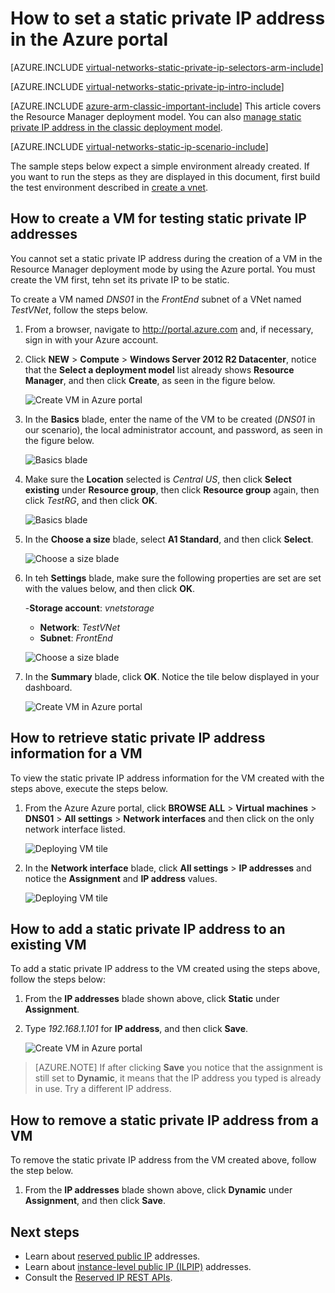 <properties 
   pageTitle="How to set a static private IP in ARM mode using the Azure portal| Microsoft Azure"
   description="Understanding private IPs (DIPs) and how to manage them in ARM mode using the Azure portal"
   services="virtual-network"
   documentationCenter="na"
   authors="telmosampaio"
   manager="carmonm"
   editor="tysonn"
   tags="azure-resource-manager"
/>
<tags 
   ms.service="virtual-network"
   ms.devlang="na"
   ms.topic="article"
   ms.tgt_pltfrm="na"
   ms.workload="infrastructure-services"
   ms.date="02/04/2016"
   ms.author="telmos" />

# How to set a static private IP address in the Azure portal

[AZURE.INCLUDE [virtual-networks-static-private-ip-selectors-arm-include](../../includes/virtual-networks-static-private-ip-selectors-arm-include.md)]

[AZURE.INCLUDE [virtual-networks-static-private-ip-intro-include](../../includes/virtual-networks-static-private-ip-intro-include.md)]

[AZURE.INCLUDE [azure-arm-classic-important-include](../../includes/azure-arm-classic-important-include.md)] This article covers the Resource Manager deployment model. You can also [manage static private IP address in the classic deployment model](virtual-networks-static-private-ip-classic-pportal.md).

[AZURE.INCLUDE [virtual-networks-static-ip-scenario-include](../../includes/virtual-networks-static-ip-scenario-include.md)]

The sample steps below expect a simple environment already created. If you want to run the steps as they are displayed in this document, first build the test environment described in [create a vnet](virtual-networks-create-vnet-arm-pportal.md).

## How to create a VM for testing static private IP addresses

You cannot set a static private IP address during the creation of a VM in the Resource Manager deployment mode by using the Azure portal. You must create the VM first, tehn set its private IP to be static.

To create a VM named *DNS01* in the *FrontEnd* subnet of a VNet named *TestVNet*, follow the steps below.

1. From a browser, navigate to http://portal.azure.com and, if necessary, sign in with your Azure account.
2. Click **NEW** > **Compute** > **Windows Server 2012 R2 Datacenter**, notice that the **Select a deployment model** list already shows **Resource Manager**, and then click **Create**, as seen in the figure below.

	![Create VM in Azure portal](./media/virtual-networks-static-ip-arm-pportal/figure01.png)

3. In the **Basics** blade, enter the name of the VM to be created (*DNS01* in our scenario), the local administrator account, and password, as seen in the figure below.

	![Basics blade](./media/virtual-networks-static-ip-arm-pportal/figure02.png)

4. Make sure the **Location** selected is *Central US*, then click **Select existing** under **Resource group**, then click **Resource group** again, then click *TestRG*, and then click **OK**.

	![Basics blade](./media/virtual-networks-static-ip-arm-pportal/figure03.png)

5. In the **Choose a size** blade, select **A1 Standard**, and then click **Select**.

	![Choose a size blade](./media/virtual-networks-static-ip-arm-pportal/figure04.png)	

6. In teh **Settings** blade, make sure the following properties are set are set with the values below, and then click **OK**.

	-**Storage account**: *vnetstorage*
	- **Network**: *TestVNet*
	- **Subnet**: *FrontEnd*

	![Choose a size blade](./media/virtual-networks-static-ip-arm-pportal/figure05.png)	 

7. In the **Summary** blade, click **OK**. Notice the tile below displayed in your dashboard.

	![Create VM in Azure portal](./media/virtual-networks-static-ip-arm-pportal/figure06.png)

## How to retrieve static private IP address information for a VM

To view the static private IP address information for the VM created with the steps above, execute the steps below.

1. From the Azure Azure portal, click **BROWSE ALL** > **Virtual machines** > **DNS01** > **All settings** > **Network interfaces** and then click on the only network interface listed.

	![Deploying VM tile](./media/virtual-networks-static-ip-arm-pportal/figure07.png)

2. In the **Network interface** blade, click **All settings** > **IP addresses** and notice the **Assignment** and **IP address** values.

	![Deploying VM tile](./media/virtual-networks-static-ip-arm-pportal/figure08.png)

## How to add a static private IP address to an existing VM
To add a static private IP address to the VM created using the steps above, follow the steps below:

1. From the **IP addresses** blade shown above, click **Static** under **Assignment**.
2. Type *192.168.1.101* for **IP address**, and then click **Save**.

	![Create VM in Azure portal](./media/virtual-networks-static-ip-arm-pportal/figure09.png)

>[AZURE.NOTE] If after clicking **Save** you notice that the assignment is still set to **Dynamic**, it means that the IP address you typed is already in use. Try a different IP address.

## How to remove a static private IP address from a VM
To remove the static private IP address from the VM created above, follow the step below.
	
1. From the **IP addresses** blade shown above, click **Dynamic** under **Assignment**, and then click **Save**.

## Next steps

- Learn about [reserved public IP](virtual-networks-reserved-public-ip.md) addresses.
- Learn about [instance-level public IP (ILPIP)](virtual-networks-instance-level-public-ip.md) addresses.
- Consult the [Reserved IP REST APIs](https://msdn.microsoft.com/library/azure/dn722420.aspx).
